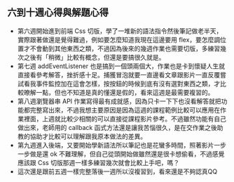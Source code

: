 ## 六到十週心得與解題心得
* 第六週開始進到前端 Css 切版，學了一堆新的語法指令然後筆記做老半天，實際跟著做還是覺得難過，例如要怎麼知道我現在這邊要用 flex，要怎麼調位置才不會動到其他東西之類，不過因為後來的幾週作業也需要切版，多練習幾次之後有「稍微」比較有概念，但還是要搞很久就是。
* 第七週 addEventListener 也是搞到一個頭兩個大，作業也是卡到懷疑人生就直接看參考解答，挫折感十足。捕獲冒泡就要一直邊看文章跟影片一直反覆嘗試看我事件監控加在這會怎樣，按按鈕的時候到底有沒有選對東西之類，才比較暸解一點，但也不知道是真的懂還是假的，看來這週是最需要複習的。
* 第八週瀏覽器串 API 作業寫得最有成就感，因為只卡一下下也沒看解答就把功能都完整寫出來，不過我想主要原因是因為這週的課程範例比較可以應用在作業裡面，上週就比較少相關的可以直接從課程影片參考。不過雖然功能有自己做出來，老師用的 callback 函式方法還是讓我苦惱很久，是在交作業之後助教的協助才比較可以理解跟我原本做法的差異。
* 第九週進入後端，又要開始學新語法所以筆記也是花蠻多時間，照著影片一步一步做是還 ok 不難理解，但自己從頭開始做雖然還是很卡想偷看，不過感覺應該跟 Css 切版那週一樣多練習幾次就會比較上手吧，嗎？
* 這次還是跟前五週一樣完整落後一週所以沒複習到，看來還是不夠認真QQ

